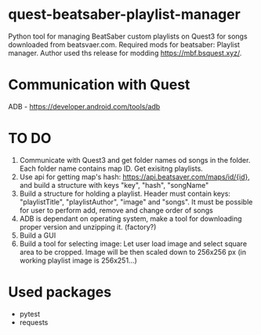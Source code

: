 # quest-beatsaber-playlist-manager
 Python tool for managing BeatSaber custom playlists on Quest3 for songs downloaded from beatsvaer.com.
 Required mods for beatsaber: Playlist manager.
 Author used ths release for modding https://mbf.bsquest.xyz/.
 
# Communication with Quest
 ADB - https://developer.android.com/tools/adb

# TO DO
 1. Communicate with Quest3 and get folder names od songs in the folder. Each folder name contains map ID. Get exisitng playlists.
 2. Use api for getting map's hash: https://api.beatsaver.com/maps/id/{id}, and build a structure with keys "key", "hash", "songName"
 3. Build a structure for holding a playlist. Header must contain keys: "playlistTitle", "playlistAuthor", "image" and "songs". It must be possible for user to perform add, remove and change order of songs
 4. ADB is dependant on operating system, make a tool for downloading proper version and unzipping it. (factory?)
 5. Build a GUI
 6. Build a tool for selecting image: Let user load image and select square area to be cropped. Image will be then scaled down to 256x256 px (in working playlist image is 256x251...)
 
 # Used packages
 - pytest
 - requests
 
 